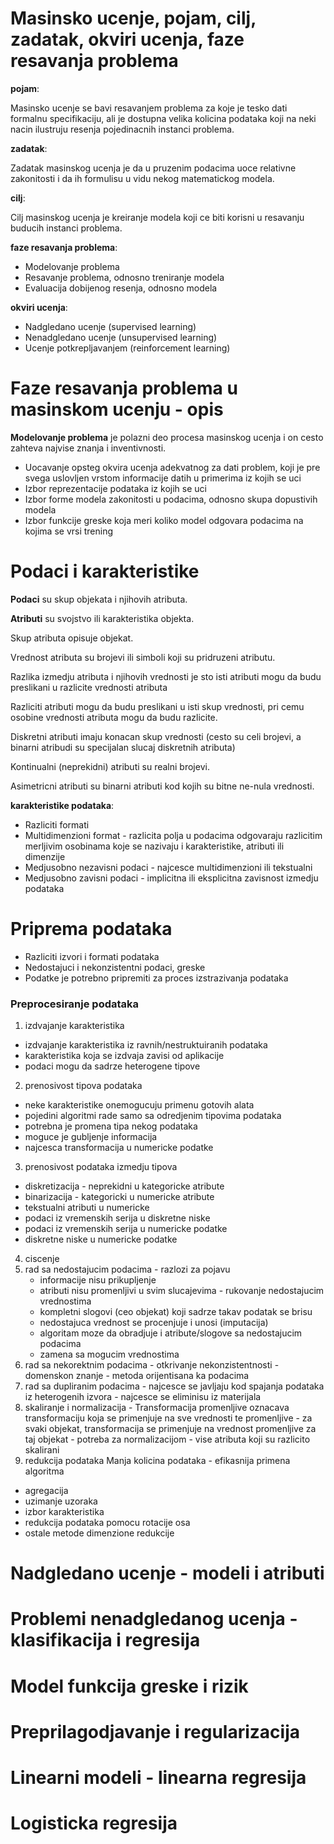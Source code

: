 # Masinsko ucenje, pojam, cilj, zadatak, okviri ucenja, faze resavanja problema

**pojam**:

Masinsko ucenje se bavi resavanjem problema za koje je tesko dati formalnu
specifikaciju, ali je dostupna velika kolicina podataka
koji na neki nacin ilustruju resenja pojedinacnih instanci problema.

**zadatak**:

Zadatak masinskog ucenja je da u pruzenim podacima uoce relativne zakonitosti
i da ih formulisu u vidu nekog matematickog modela.

**cilj**:

Cilj masinskog ucenja je kreiranje modela koji ce biti korisni u resavanju
buducih instanci problema.

**faze resavanja problema**:

- Modelovanje problema
- Resavanje problema, odnosno treniranje modela
- Evaluacija dobijenog resenja, odnosno modela

**okviri ucenja**:

- Nadgledano ucenje (supervised learning)
- Nenadgledano ucenje (unsupervised learning)
- Ucenje potkrepljavanjem (reinforcement learning)

# Faze resavanja problema u masinskom ucenju - opis

**Modelovanje problema** je polazni deo procesa masinskog ucenja
i on cesto zahteva najvise znanja i inventivnosti.

- Uocavanje opsteg okvira ucenja adekvatnog za dati problem,
  koji je pre svega uslovljen vrstom informacije datih u
  primerima iz kojih se uci
- Izbor reprezentacije podataka iz kojih se uci
- Izbor forme modela zakonitosti u podacima,
  odnosno skupa dopustivih modela
- Izbor funkcije greske koja meri koliko model odgovara podacima
  na kojima se vrsi trening


# Podaci i karakteristike

**Podaci** su skup objekata i njihovih atributa.

**Atributi** su svojstvo ili karakteristika objekta.

Skup atributa opisuje objekat.

Vrednost atributa su brojevi ili simboli
koji su pridruzeni atributu.

Razlika izmedju atributa i njihovih vrednosti je sto
isti atributi mogu da budu preslikani u razlicite vrednosti atributa

Razliciti atributi mogu da budu preslikani u isti skup vrednosti,
pri cemu osobine vrednosti atributa mogu da budu razlicite.

Diskretni atributi imaju konacan skup vrednosti
(cesto su celi brojevi, a binarni atribudi su specijalan slucaj
diskretnih atributa)

Kontinualni (neprekidni) atributi su realni brojevi.

Asimetricni atributi su binarni atributi kod kojih su bitne ne-nula vrednosti.

**karakteristike podataka**:

- Razliciti formati
- Multidimenzioni format - razlicita polja u podacima odgovaraju
  razlicitim merljivim osobinama koje se nazivaju i karakteristike,
  atributi ili dimenzije
- Medjusobno nezavisni podaci - najcesce multidimenzioni ili tekstualni
- Medjusobno zavisni podaci - implicitna ili eksplicitna zavisnost izmedju podataka 


# Priprema podataka

- Razliciti izvori i formati podataka
- Nedostajuci i nekonzistentni podaci, greske
- Podatke je potrebno pripremiti za proces izstrazivanja podataka

### Preprocesiranje podataka

1. izdvajanje karakteristika
  - izdvajanje karakteristika iz ravnih/nestruktuiranih podataka
  - karakteristika koja se izdvaja zavisi od aplikacije
  - podaci mogu da sadrze heterogene tipove
2. prenosivost tipova podataka
  - neke karakteristike onemogucuju primenu gotovih alata
  - pojedini algoritmi rade samo sa odredjenim tipovima podataka
  - potrebna je promena tipa nekog podataka
  - moguce je gubljenje informacija
  - najcesca transformacija u numericke podatke
3. prenosivost podataka izmedju tipova
  - diskretizacija - neprekidni u kategoricke atribute
  - binarizacija - kategoricki u numericke atribute
  - tekstualni atributi u numericke
  - podaci iz vremenskih serija u diskretne niske
  - podaci iz vremenskih serija u numericke podatke
  - diskretne niske u numericke podatke
4. ciscenje
  1. rad sa nedostajucim podacima
    - razlozi za pojavu
	  - informacije nisu prikupljenje
	  - atributi nisu promenljivi u svim slucajevima
	- rukovanje nedostajucim vrednostima
	  - kompletni slogovi (ceo objekat) koji sadrze takav podatak se brisu
	  - nedostajuca vrednost se procenjuje i unosi (imputacija)
	  - algoritam moze da obradjuje i atribute/slogove sa nedostajucim podacima
	  - zamena sa mogucim vrednostima
  2. rad sa nekorektnim podacima
    - otkrivanje nekonzistentnosti
	- domenskon znanje
	- metoda orijentisana ka podacima
  3. rad sa dupliranim podacima
    - najcesce se javljaju kod spajanja podataka iz heterogenih izvora
	- najcesce se eliminisu iz materijala
  4. skaliranje i normalizacija
    - Transformacija promenljive oznacava transformaciju koja se primenjuje na sve vrednosti te promenljive
	- za svaki objekat, transformacija se primenjuje na vrednost promenljive za taj objekat
	- potreba za normalizacijom - vise atributa koji su razlicito skalirani
5. redukcija podataka
  Manja kolicina podataka - efikasnija primena algoritma
  - agregacija
  - uzimanje uzoraka
  - izbor karakteristika
  - redukcija podataka pomocu rotacije osa
  - ostale metode dimenzione redukcije

# Nadgledano ucenje - modeli i atributi

# Problemi nenadgledanog ucenja - klasifikacija i regresija

# Model funkcija greske i rizik

# Preprilagodjavanje i regularizacija

# Linearni modeli - linearna regresija

# Logisticka regresija
